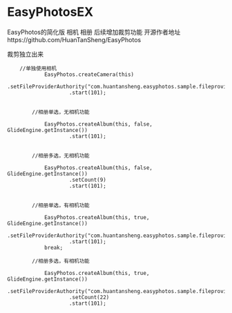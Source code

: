 # EasyPhotosEX
EasyPhotos的简化版 相机 相册 后续增加裁剪功能 开源作者地址https://github.com/HuanTanSheng/EasyPhotos

裁剪独立出来

        //单独使用相机
                EasyPhotos.createCamera(this)
                        .setFileProviderAuthority("com.huantansheng.easyphotos.sample.fileprovider")
                        .start(101);


            //相册单选，无相机功能

                EasyPhotos.createAlbum(this, false, GlideEngine.getInstance())
                        .start(101);


            //相册多选，无相机功能

                EasyPhotos.createAlbum(this, false, GlideEngine.getInstance())
                        .setCount(9)
                        .start(101);


            //相册单选，有相机功能

                EasyPhotos.createAlbum(this, true, GlideEngine.getInstance())
                        .setFileProviderAuthority("com.huantansheng.easyphotos.sample.fileprovider")
                        .start(101);
                break;

            //相册多选，有相机功能

                EasyPhotos.createAlbum(this, true, GlideEngine.getInstance())
                        .setFileProviderAuthority("com.huantansheng.easyphotos.sample.fileprovider")
                        .setCount(22)
                        .start(101);


